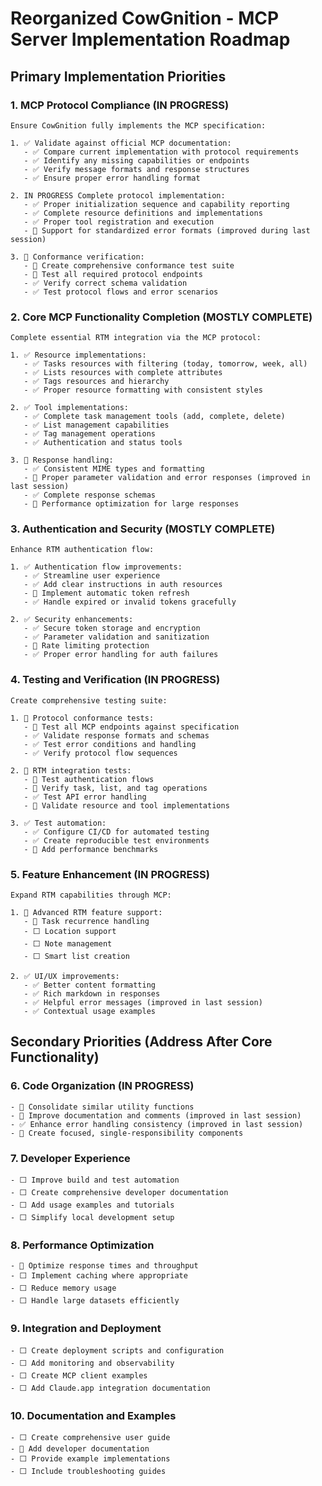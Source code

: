 # Reorganized CowGnition - MCP Server Implementation Roadmap

## Primary Implementation Priorities

### 1. MCP Protocol Compliance (IN PROGRESS)

```
Ensure CowGnition fully implements the MCP specification:

1. ✅ Validate against official MCP documentation:
   - ✅ Compare current implementation with protocol requirements
   - ✅ Identify any missing capabilities or endpoints
   - ✅ Verify message formats and response structures
   - ✅ Ensure proper error handling format

2. IN PROGRESS Complete protocol implementation:
   - ✅ Proper initialization sequence and capability reporting
   - ✅ Complete resource definitions and implementations
   - ✅ Proper tool registration and execution
   - 🔄 Support for standardized error formats (improved during last session)

3. 🔄 Conformance verification:
   - 🔄 Create comprehensive conformance test suite
   - 🔄 Test all required protocol endpoints
   - ✅ Verify correct schema validation
   - ✅ Test protocol flows and error scenarios
```

### 2. Core MCP Functionality Completion (MOSTLY COMPLETE)

```
Complete essential RTM integration via the MCP protocol:

1. ✅ Resource implementations:
   - ✅ Tasks resources with filtering (today, tomorrow, week, all)
   - ✅ Lists resources with complete attributes
   - ✅ Tags resources and hierarchy
   - ✅ Proper resource formatting with consistent styles

2. ✅ Tool implementations:
   - ✅ Complete task management tools (add, complete, delete)
   - ✅ List management capabilities
   - ✅ Tag management operations
   - ✅ Authentication and status tools

3. 🔄 Response handling:
   - ✅ Consistent MIME types and formatting
   - 🔄 Proper parameter validation and error responses (improved in last session)
   - ✅ Complete response schemas
   - 🔄 Performance optimization for large responses
```

### 3. Authentication and Security (MOSTLY COMPLETE)

```
Enhance RTM authentication flow:

1. ✅ Authentication flow improvements:
   - ✅ Streamline user experience
   - ✅ Add clear instructions in auth resources
   - 🔄 Implement automatic token refresh
   - ✅ Handle expired or invalid tokens gracefully

2. ✅ Security enhancements:
   - ✅ Secure token storage and encryption
   - ✅ Parameter validation and sanitization
   - 🔄 Rate limiting protection
   - ✅ Proper error handling for auth failures
```

### 4. Testing and Verification (IN PROGRESS)

```
Create comprehensive testing suite:

1. 🔄 Protocol conformance tests:
   - 🔄 Test all MCP endpoints against specification
   - ✅ Validate response formats and schemas
   - ✅ Test error conditions and handling
   - ✅ Verify protocol flow sequences

2. 🔄 RTM integration tests:
   - 🔄 Test authentication flows
   - 🔄 Verify task, list, and tag operations
   - ✅ Test API error handling
   - 🔄 Validate resource and tool implementations

3. ✅ Test automation:
   - ✅ Configure CI/CD for automated testing
   - ✅ Create reproducible test environments
   - 🔄 Add performance benchmarks
```

### 5. Feature Enhancement (IN PROGRESS)

```
Expand RTM capabilities through MCP:

1. 🔄 Advanced RTM feature support:
   - 🔄 Task recurrence handling
   - ⬜️ Location support
   - ⬜️ Note management
   - ⬜️ Smart list creation

2. ✅ UI/UX improvements:
   - ✅ Better content formatting
   - ✅ Rich markdown in responses
   - ✅ Helpful error messages (improved in last session)
   - ✅ Contextual usage examples
```

## Secondary Priorities (Address After Core Functionality)

### 6. Code Organization (IN PROGRESS)

```
- 🔄 Consolidate similar utility functions
- 🔄 Improve documentation and comments (improved in last session)
- ✅ Enhance error handling consistency (improved in last session)
- 🔄 Create focused, single-responsibility components
```

### 7. Developer Experience

```
- ⬜️ Improve build and test automation
- ⬜️ Create comprehensive developer documentation
- ⬜️ Add usage examples and tutorials
- ⬜️ Simplify local development setup
```

### 8. Performance Optimization

```
- 🔄 Optimize response times and throughput
- ⬜️ Implement caching where appropriate
- ⬜️ Reduce memory usage
- ⬜️ Handle large datasets efficiently
```

### 9. Integration and Deployment

```
- ⬜️ Create deployment scripts and configuration
- ⬜️ Add monitoring and observability
- ⬜️ Create MCP client examples
- ⬜️ Add Claude.app integration documentation
```

### 10. Documentation and Examples

```
- ⬜️ Create comprehensive user guide
- 🔄 Add developer documentation
- ⬜️ Provide example implementations
- ⬜️ Include troubleshooting guides
```
